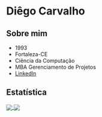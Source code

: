 # **Diêgo Carvalho**

## **Sobre mim**
* 1993
* Fortaleza-CE
* Ciência da Computação
* MBA Gerenciamento de Projetos
* [LinkedIn](https://www.linkedin.com/in/diegocarvalhof/)


## **Estatística**
<a href="https://github.com/DiCarvalhof/">
  <img align="center" src="https://github-readme-stats.vercel.app/api/?username=DiCarvalhof&show_icons=true&theme=dark"/>
</a>

<a href="https://github.com/DiCarvalhof/">
  <img align="center" src="https://github-readme-stats.vercel.app/api/top-langs/?username=DiCarvalhof&layout=compact&theme=dark"/>
</a>
